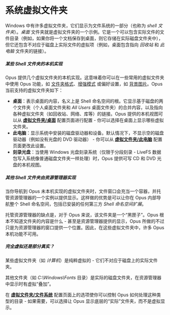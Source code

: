 # 系统虚拟文件夹

Windows 中有许多虚拟文件夹，它们显示为文件系统的一部分（也称为 *shell 文件夹*）。*桌面* 文件夹就是虚拟文件夹的一个示例。它是一个可以包含实际文件的文件目录（例如，如果你将一个文档保存到桌面，则它存储在实际磁盘文件夹中），但它还包含不对应于磁盘上实际文件的虚拟项（例如，桌面包含指向 *回收站* 和 *此电脑* 文件夹的链接）。

##### 某些 Shell 文件夹的本机实现

Opus 提供几个虚拟文件夹的本机实现。这意味着你可以在一些常用的虚拟文件夹中使用 Opus 功能，如 [文件夹格式](../folder_options/folder_formats.zh.md)、[增强模式](../the_lister/view_modes.zh.md) 或偏好设置，如 [背景图片](/Manual/preferences/preferences_categories/colors_and_fonts/images.zh.md)。Opus 当前支持的虚拟文件夹如下：

- **桌面**：表示桌面的内容，名义上是 Shell 命名空间的根。它显示基于磁盘的两个文件夹（个人桌面文件夹和 *All Users* 桌面文件夹）的合并内容，以及指向各种虚拟文件夹（如回收站、网络、库等）的链接。Opus 提供的本机视图可以从 **[虚拟文件夹/桌面](/Manual/preferences/preferences_categories/folders/virtual_folders/desktop.zh.md)** 配置页面进行配置 - 你可以选择在桌面上显示哪些虚拟文件夹。
- **此电脑**：显示系统中安装的磁盘驱动器和设备。默认情况下，不显示空的磁盘驱动器（例如没有光盘的 DVD 驱动器） - 你可以从 **[虚拟文件夹/此电脑](/Manual/preferences/preferences_categories/folders/virtual_folders/this_pc.zh.md)** 配置页面更改此设置。
- **刻录光盘**：当使用 Windows 光盘刻录系统（仅限于分段刻录 - LiveFS 数据包写入系统像普通磁盘文件夹一样处理）时，Opus 提供可写 CD 和 DVD 光盘的本机视图。

##### 其他 Shell 文件夹由资源管理器实现

当你导航到 Opus 未本机实现的虚拟文件夹时，文件窗口会充当一个容器，并托管资源管理器的一个实例以提供显示。这样做的优势是可以让你在 Opus 内部导航整个 Shell 命名空间，包括已安装的任何第三方 *Shell 命名空间扩展*。

托管资源管理器的缺点是，对于 Opus 来说，该文件夹是一个“黑匣子”。Opus 根本不知道文件夹的内容是什么 - 甚至是资源管理器提供的显示，Opus 所做的不过只是为资源管理器的窗口提供一个位置。因此，在这些虚拟文件夹中，许多 Opus 本机功能不可用。

##### 完全虚拟还是部分真实？

某些虚拟文件夹（如 *计算机*）是纯粹虚拟的 - 它们不对应于磁盘上的实际文件夹。

其他文件夹（如 *C:\Windows\Fonts* 目录）是实际的磁盘文件夹，在资源管理器中显示时有虚拟“叠加”。

在 **[虚拟文件夹/文件系统](/Manual/preferences/preferences_categories/folders/virtual_folders/file_system.zh.md)** 配置页面上的选项使你可以控制 Opus 如何处理这种类型的目录 - 如果需要，可以选择让 Opus 显示底层的“实际”文件夹，而不是虚拟显示。